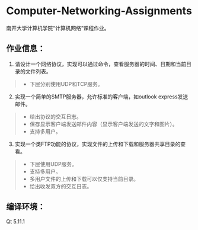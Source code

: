 # Computer-Networking-Assignments
南开大学计算机学院“计算机网络”课程作业。

## 作业信息：
1. 请设计一个网络协议，实现可以通过命令，查看服务器的时间、日期和当前目录的文件列表。
> + 下层分别使用UDP和TCP服务。
2. 实现一个简单的SMTP服务器，允许标准的客户端，如outlook express发送邮件。
> + 给出协议的交互日志。
> + 保存显示客户端发送邮件内容（显示客户端发送的文字和图片）。
> + 支持多用户。
3. 实现一个类FTP功能的协议，实现文件的上传和下载和服务器共享目录的查看。
> + 下层使用UDP服务。
> + 支持多用户。
> + 多用户文件的上传和下载可以仅支持当前目录。
> + 给出收发双方的交互日志。

## 编译环境：
Qt 5.11.1
